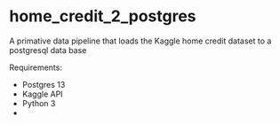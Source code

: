 # home_credit_2_postgres
A primative data pipeline that loads the Kaggle home credit dataset to a postgresql data base

Requirements:
 - Postgres 13
 - Kaggle API
 - Python 3
 - 
